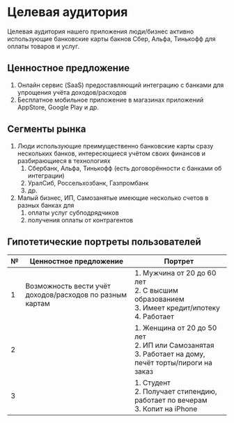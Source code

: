 # Целевая аудитория

Целевая аудитория нашего приложения люди/бизнес активно использующие банковские карты 
бакнов Сбер, Альфа, Тинькофф для оплаты товаров и услуг.

## Ценностное предложение

1. Онлайн сервис (SaaS) предоставляющий интеграцию с банками для упрощения учёта доходов/расходов 
2. Бесплатное мобильное приложение в магазинах приложений AppStore, Google Play и др.

## Сегменты рынка

1. Люди использующие преимущественно банковские карты сразу нескольких банков, интересющиеся учётом своих финансов и разбирающиеся в технологиях 
   1. Сбербанк, Альфа, Тинькофф (есть договорённости с банками об интеграции)
   2. УралСиб, Россельхозбанк, Газпромбанк
   3. др. 
2. Малый бизнес, ИП, Самозанятые имеющие несколько счетов в разных банках для 
   1. оплаты услуг субподрядчиков
   2. получения оплаты от контрагентов

## Гипотетические портреты пользователей

| №   | Ценностное предложение                                   | Портрет                                                                                                   |
|-----|----------------------------------------------------------|-----------------------------------------------------------------------------------------------------------|
| 1   | Возможность вести учёт доходов/расходов по разным картам | 1. Мужчина от 20 до 60 лет<br/>2. С высшим образованием<br/>3. Имеет кредит/ипотеку<br/>4. Работает       |
| 2   |                                                          | 1. Женщина от 20 до 50 лет<br/>2. ИП или Самозанятая<br/>3. Работает на дому, печёт торты/пироги на заказ |
| 3   |                                                          | 1. Студент<br/>2. Получает стипендию, работает по вечерам<br/>3. Копит на iPhone                          |